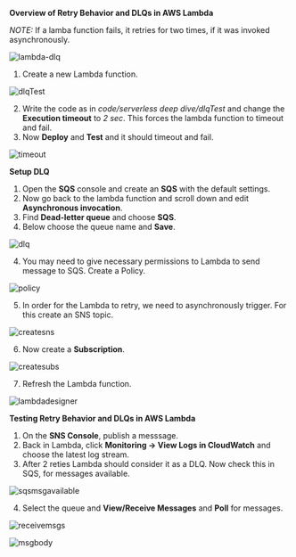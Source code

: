 **Overview of Retry Behavior and DLQs in AWS Lambda**

_NOTE:_ If a lamba function fails, it retries for two times, if it was invoked asynchronously.

![lambda-dlq](https://user-images.githubusercontent.com/26769575/98813033-92db7300-2449-11eb-8b02-9c4ed250ae63.JPG)

1. Create a new Lambda function.

![dlqTest](https://user-images.githubusercontent.com/26769575/98813235-e2ba3a00-2449-11eb-8e07-f0225de4f062.JPG)

2. Write the code as in _code/serverless deep dive/dlqTest_ and change the **Execution timeout** to _2 sec_. This forces the lambda function to timeout and fail.
3. Now **Deploy** and **Test** and it should timeout and fail.

![timeout](https://user-images.githubusercontent.com/26769575/98813755-b7841a80-244a-11eb-89db-2535bfea0148.JPG)

**Setup DLQ**

1. Open the **SQS** console and create an **SQS** with the default settings.
1. Now go back to the lambda function and scroll down and edit **Asynchronous invocation**.
2. Find **Dead-letter queue** and choose **SQS**.
3. Below choose the queue name and **Save**.

![dlq](https://user-images.githubusercontent.com/26769575/98814506-c7502e80-244b-11eb-9c69-5be45b041ab3.JPG)

4. You may need to give necessary permissions to Lambda to send message to SQS. Create a Policy.

![policy](https://user-images.githubusercontent.com/26769575/98814993-7f7dd700-244c-11eb-8109-4b011cdd4e14.JPG)

5. In order for the Lambda to retry, we need to asynchronously trigger. For this create an SNS topic.

![createsns](https://user-images.githubusercontent.com/26769575/98816202-4fcfce80-244e-11eb-83bb-6705ad3e6f62.JPG)

6. Now create a **Subscription**.

![createsubs](https://user-images.githubusercontent.com/26769575/98816354-8e658900-244e-11eb-87a2-658c890484ae.JPG)

7. Refresh the Lambda function.

![lambdadesigner](https://user-images.githubusercontent.com/26769575/98816533-d1bff780-244e-11eb-8fa5-e8636e56ca3b.JPG)

**Testing Retry Behavior and DLQs in AWS Lambda**

1. On the **SNS Console**, publish a messsage.
2. Back in Lambda, click **Monitoring -> View Logs in CloudWatch** and choose the latest log stream.
3. After 2 reties Lambda should consider it as a DLQ. Now check this in SQS, for messages available.

![sqsmsgavailable](https://user-images.githubusercontent.com/26769575/98817658-70992380-2450-11eb-9237-190e7745cac1.JPG)

4. Select the queue and **View/Receive Messages** and **Poll** for messages.


![receivemsgs](https://user-images.githubusercontent.com/26769575/98817832-bd7cfa00-2450-11eb-9859-ed49c06380cc.JPG)

![msgbody](https://user-images.githubusercontent.com/26769575/98817974-f1f0b600-2450-11eb-8537-9ad3e9d94f3f.JPG)





